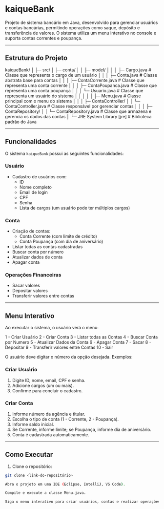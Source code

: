 # kaiqueBank

Projeto de sistema bancário em Java, desenvolvido para gerenciar usuários e contas bancárias, permitindo operações como saque, depósito e transferência de valores. O sistema utiliza um menu interativo no console e suporta contas correntes e poupança.

---

## Estrutura do Projeto

kaiqueBank/
│
├─ src/
│ ├─ conta/
│ │ ├─ model/
│ │ │ ├─ Cargo.java # Classe que representa o cargo de um usuário
│ │ │ ├─ Conta.java # Classe abstrata base para contas
│ │ │ ├─ ContaCorrente.java # Classe que representa uma conta corrente
│ │ │ ├─ ContaPoupanca.java # Classe que representa uma conta poupança
│ │ │ └─ Usuario.java # Classe que representa um usuário do sistema
│ │ │
│ │ ├─ Menu.java # Classe principal com o menu do sistema
│ │
│ ├─ ContaController/
│ │ └─ ContaController.java # Classe responsável por gerenciar contas
│ │
│ ├─ ContaRepository/
│ │ └─ ContaRepository.java # Classe que armazena e gerencia os dados das contas
│
└─ JRE System Library [jre] # Biblioteca padrão do Java


---

## Funcionalidades

O sistema `kaiqueBank` possui as seguintes funcionalidades:

### Usuário
- Cadastro de usuários com:
  - ID
  - Nome completo
  - Email de login
  - CPF
  - Senha
  - Lista de cargos (um usuário pode ter múltiplos cargos)

### Conta
- Criação de contas:
  - Conta Corrente (com limite de crédito)
  - Conta Poupança (com dia de aniversário)
- Listar todas as contas cadastradas
- Buscar conta por número
- Atualizar dados de conta
- Apagar conta

### Operações Financeiras
- Sacar valores
- Depositar valores
- Transferir valores entre contas

---

## Menu Interativo

Ao executar o sistema, o usuário verá o menu:

1 - Criar Usuário
2 - Criar Conta
3 - Listar todas as Contas
4 - Buscar Conta por Numero
5 - Atualizar Dados da Conta
6 - Apagar Conta
7 - Sacar
8 - Depositar
9 - Transferir valores entre Contas
10 - Sair


O usuário deve digitar o número da opção desejada. Exemplos:

### Criar Usuário
1. Digite ID, nome, email, CPF e senha.
2. Adicione cargos (um ou mais).
3. Confirme para concluir o cadastro.

### Criar Conta
1. Informe número da agência e titular.
2. Escolha o tipo de conta (1 - Corrente, 2 - Poupança).
3. Informe saldo inicial.
4. Se Corrente, informe limite; se Poupança, informe dia de aniversário.
5. Conta é cadastrada automaticamente.

---

## Como Executar

1. Clone o repositório:

```bash
git clone <link-do-repositório>

Abra o projeto em uma IDE (Eclipse, IntelliJ, VS Code).

Compile e execute a classe Menu.java.

Siga o menu interativo para criar usuários, contas e realizar operações.
